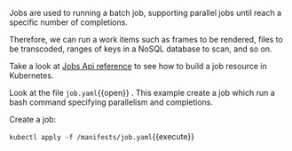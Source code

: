 Jobs are used to running a batch job, supporting parallel jobs until reach a specific number of completions.

Therefore, we can run a work items such as frames to be rendered, files to be transcoded, ranges of keys in a NoSQL database to scan, and so on.

Take a look at [Jobs Api reference](https://kubernetes.io/docs/reference/generated/kubernetes-api/v1.11/#job-v1-batch) to see how to build a job resource in Kubernetes.

Look at the file `job.yaml`{{open}} . This example create a job which run a bash command specifying parallelism and completions.

Create a job:

`kubectl apply -f /manifests/job.yaml`{{execute}}